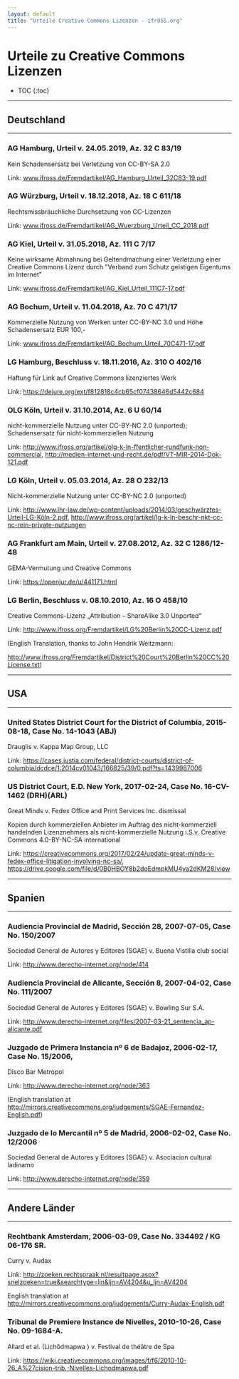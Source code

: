 ```yaml
---
layout: default
title: "Urteile Creative Commons Lizenzen - ifrOSS.org"
---
```


<h1>Urteile zu Creative Commons Lizenzen</h1>

* TOC
{:toc}

___
## Deutschland
___


### AG Hamburg, Urteil v. 24.05.2019, Az. 32 C 83/19

Kein Schadensersatz bei Verletzung von CC-BY-SA 2.0

Link: www.ifross.de/Fremdartikel/AG_Hamburg_Urteil_32C83-19.pdf


### AG Würzburg, Urteil v. 18.12.2018, Az. 18 C 611/18

Rechtsmissbräuchliche Durchsetzung von CC-Lizenzen

Link: www.ifross.de/Fremdartikel/AG_Wuerzburg_Urteil_CC_2018.pdf


### AG Kiel, Urteil v. 31.05.2018, Az. 111 C 7/17

Keine wirksame Abmahnung bei Geltendmachung einer Verletzung einer Creative Commons Lizenz durch "Verband zum Schutz geistigen Eigentums im Internet" 

Link: www.ifross.de/Fremdartikel/AG_Kiel_Urteil_111C7-17.pdf


### AG Bochum, Urteil v. 11.04.2018, Az. 70 C 471/17

Kommerzielle Nutzung von Werken unter CC-BY-NC 3.0 und Höhe Schadensersatz EUR 100,- 

Link: www.ifross.de/Fremdartikel/AG_Bochum_Urteil_70C471-17.pdf


### LG Hamburg, Beschluss v. 18.11.2016, Az. 310 O 402/16

Haftung für Link auf Creative Commons lizenziertes Werk

Link: https://dejure.org/ext/f812818c4cb65cf07438646d5442c684


### OLG Köln, Urteil v. 31.10.2014, Az. 6 U 60/14

nicht-kommerzielle Nutzung unter CC-BY-NC 2.0 (unported); Schadensersatz für nicht-kommerziellen Nutzung

Link: http://www.ifross.org/artikel/olg-k-ln-ffentlicher-rundfunk-non-commercial, http://medien-internet-und-recht.de/pdf/VT-MIR-2014-Dok-121.pdf


### LG Köln, Urteil v. 05.03.2014, Az. 28 O 232/13

Nicht-kommerzielle Nutzung unter CC-BY-NC 2.0 (unported)

Link: http://www.lhr-law.de/wp-content/uploads/2014/03/geschwärztes-Urteil-LG-Köln-2.pdf, http://www.ifross.org/artikel/lg-k-ln-beschr-nkt-cc-nc-rein-private-nutzungen


### AG Frankfurt am Main, Urteil v. 27.08.2012, Az. 32 C 1286/12-48

GEMA-Vermutung und Creative Commons 

Link: https://openjur.de/u/441171.html


### LG Berlin, Beschluss v. 08.10.2010, Az. 16 O 458/10

Creative Commons-Lizenz „Attribution – ShareAlike 3.0 Unported“

Link: http://www.ifross.org/Fremdartikel/LG%20Berlin%20CC-Lizenz.pdf

(English Translation, thanks to John Hendrik Weitzmann:

http://www.ifross.org/Fremdartikel/District%20Court%20Berlin%20CC%20License.txt)


___
## USA
___


### United States District Court for the District of Columbia, 2015-08-18, Case No. 14-1043 (ABJ)

Drauglis v. Kappa Map Group, LLC

Link: https://cases.justia.com/federal/district-courts/district-of-columbia/dcdce/1:2014cv01043/166825/39/0.pdf?ts=1439987006


### US District Court, E.D. New York, 2017-02-24, Case No. 16-CV-1462 (DRH)(ARL)

Great Minds v. Fedex Office and Print Services Inc.
dismissal

Kopien durch kommerziellen Anbieter im Auftrag des nicht-kommerziell handelnden Lizenznehmers als nicht-kommerzielle Nutzung i.S.v. Creative Commons 4.0-BY-NC-SA international

Link: https://creativecommons.org/2017/02/24/update-great-minds-v-fedex-office-litigation-involving-nc-sa/, https://drive.google.com/file/d/0B0HBOY8b2doEdmpkMU4ya2dKM28/view

___
## Spanien
___

### Audiencia Provincial de Madrid, Sección 28, 2007-07-05, Case No. 150/2007

Sociedad General de Autores y Editores (SGAE) v. Buena Vistilla club social

Link: http://www.derecho-internet.org/node/414


### Audiencia Provincial de Alicante, Sección 8, 2007-04-02, Case No. 111/2007

Sociedad General de Autores y Editores (SGAE) v. Bowling Sur S.A.

Link: http://www.derecho-internet.org/files/2007-03-21_sentencia_ap-alicante.pdf


### Juzgado de Primera Instancia nº 6 de Badajoz, 2006-02-17, Case No. 15/2006,

Disco Bar Metropol

Link: http://www.derecho-internet.org/node/363

(English translation at http://mirrors.creativecommons.org/judgements/SGAE-Fernandez-English.pdf)


### Juzgado de lo Mercantil nº 5 de Madrid, 2006-02-02, Case No. 12/2006

Sociedad General de Autores y Editores (SGAE) v. Asociacion cultural ladinamo

Link: http://www.derecho-internet.org/node/359

___
## Andere Länder
___

### Rechtbank Amsterdam, 2006-03-09, Case No. 334492 / KG 06-176 SR.

Curry v. Audax

Link: http://zoeken.rechtspraak.nl/resultpage.aspx?snelzoeken=true&searchtype=ljn&ljn=AV4204&u_ljn=AV4204

English translation at http://mirrors.creativecommons.org/judgements/Curry-Audax-English.pdf

### Tribunal de Premiere Instance de Nivelles, 2010-10-26, Case No. 09-1684-A.

Allard et al. (Lichôdmapwa ) v.  Festival de théâtre de Spa

Link: https://wiki.creativecommons.org/images/f/f6/2010-10-26_A%27cision-trib.-Nivelles-Lichodmapwa.pdf

